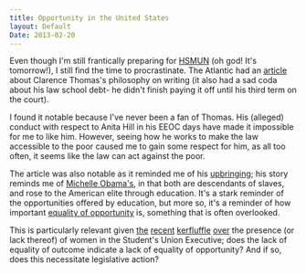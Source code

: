 ```yaml
---
title: Opportunity in the United States
layout: Default
Date: 2013-02-20
---
```


Even though I'm still frantically preparing for [HSMUN](hsmun.org) (oh god! It's tomorrow!), I still find the time to procrastinate. The Atlantic had an [article](http://www.theatlantic.com/politics/archive/2013/02/why-clarence-thomas-uses-simple-words-in-his-opinions/273326/) about Clarence Thomas's philosophy on writing (it also had a sad coda about his law school debt- he didn't finish paying it off until his third term on the court). 

I found it notable because I've never been a fan of Thomas. His (alleged) conduct with respect to Anita Hill in his EEOC days have made it impossible for me to like him. However, seeing how he works to make the law accessible to the poor caused me to gain some respect for him, as all too often, it seems like the law can act against the poor. 

The article was also notable as it reminded me of his [upbringing](http://en.wikipedia.org/wiki/Clarence_thomas); his story reminds me of [Michelle Obama's](http://en.wikipedia.org/wiki/Michelle_Obama#Family_and_education), in that both are descendants of slaves, and rose to the American elite through education. It's a stark reminder of the opportunities offered by education, but more so, it's a reminder of how important [equality of opportunity](http://en.wikipedia.org/wiki/Equal_opportunity) is, something that is often overlooked. 

This is particularly relevant given [the](http://www.thewandereronline.com/2013/02/18/why-the-su-elections-require-serious-reflection-by-emerson-csorba/) [recent](http://www.thewandereronline.com/2013/02/20/not-enough-female-leaders-take-a-page-from-nursings-book-i-by-maggie-danko/) [kerfluffle](http://www.thewandereronline.com/2013/02/20/confidence-is-key-to-becoming-a-woman-on-top-by-sydney-rudko/) [over](http://www.thewandereronline.com/2013/02/19/barriers-to-running-its-not-a-womens-issue-by-navneet-khinda/) the presence (or lack thereof) of women in the Student's Union Executive; does the lack of equality of outcome indicate a lack of equality of opportunity? And if so, does this necessitate legislative action?

